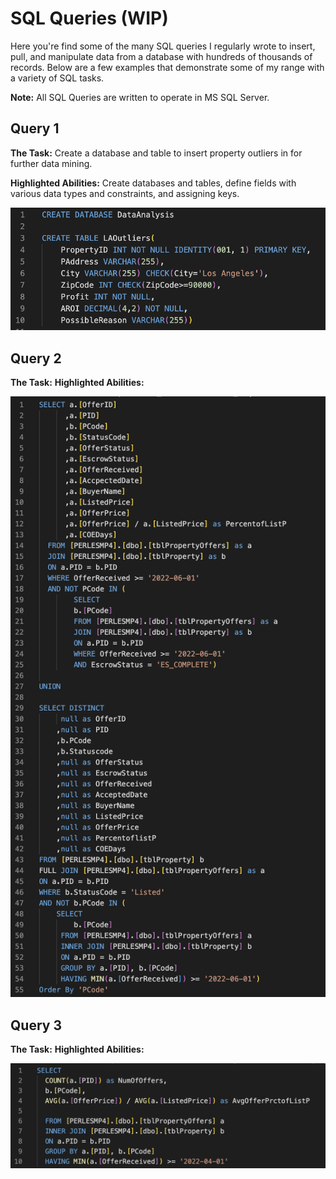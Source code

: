 # SQL Queries (WIP)

Here you're find some of the many SQL queries I regularly wrote to insert, pull, and manipulate data from a database with hundreds of thousands of records. Below are a few examples that demonstrate some of my range with a variety of SQL tasks.

**Note:** All SQL Queries are written to operate in MS SQL Server.


## Query 1
**The Task:** Create a database and table to insert property outliers in for further data mining. 

**Highlighted Abilities:** Create databases and tables, define fields with various data types and constraints, and assigning keys.

![alt text](https://github.com/asilich123/Resume_Projects/blob/main/SQL/Images/Create%20Database%20%2B%20Constraints.png?raw=true)

## Query 2
**The Task:** 
**Highlighted Abilities:** 

![alt text](https://github.com/asilich123/Resume_Projects/blob/main/SQL/Images/SubQueries%20%2B%20Union.png?raw=true)

## Query 3
**The Task:** 
**Highlighted Abilities:** 

![alt text](https://github.com/asilich123/Resume_Projects/blob/main/SQL/Images/Group%20By%20%2B%20Aggregate%20Functions.png?raw=true)